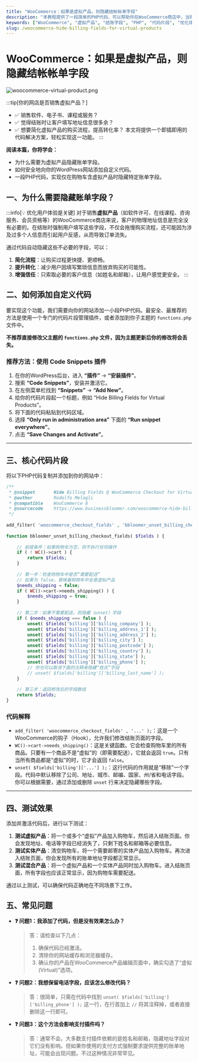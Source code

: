 ```yaml
---
title: "WooCommerce：如果是虚拟产品，则隐藏结帐帐单字段"
description: "本教程提供了一段简单的PHP代码，可以帮助你在WooCommerce商店中，当购物车内仅包含虚拟产品时，自动隐藏掉不必要的结账账单字段，优化用户体验。"
keywords: ["WooCommerce", "虚拟产品", "结账字段", "PHP", "代码片段", "优化体验"]
slug: /woocommerce-hide-billing-fields-for-virtual-products
---
```


# WooCommerce：如果是虚拟产品，则隐藏结帐帐单字段

![woocommerce-virtual-product.png](https://list.ucards.store/d/img/woocommerce-virtual-product.png)

:::tip[你的网店是否销售虚拟产品？]
- ✅ 销售软件、电子书、课程或服务？
- ✅ 觉得结账时让客户填写地址信息很多余？
- ✅ 想要简化虚拟产品的购买流程，提高转化率？
本文将提供一个即插即用的代码解决方案，轻松实现这一功能。
:::

**阅读本篇，你将学会：**
- 为什么需要为虚拟产品隐藏账单字段。
- 如何安全地向你的WordPress网站添加自定义代码。
- 一段PHP代码，实现仅在购物车含虚拟产品时隐藏特定账单字段。

## 一、为什么需要隐藏账单字段？

:::info[💡 优化用户体验是关键]
对于销售**虚拟产品**（如软件许可、在线课程、咨询服务、会员资格等）的WooCommerce商店来说，客户的物理地址信息是完全没有必要的。在结账时强制用户填写这些字段，不仅会拖慢购买流程，还可能因为涉及过多个人信息而引起用户反感，从而导致订单流失。

通过代码自动隐藏这些不必要的字段，可以：
1.  **简化流程**：让购买过程更快捷、更顺畅。
2.  **提升转化**：减少用户因填写繁琐信息而放弃购买的可能性。
3.  **增强信任**：只索取必要的客户信息（如姓名和邮箱），让用户感觉更安全。
:::

## 二、如何添加自定义代码

要实现这个功能，我们需要向你的网站添加一小段PHP代码。最安全、最推荐的方法是使用一个专门的代码片段管理插件，或者添加到你子主题的 `functions.php` 文件中。

**不推荐直接修改父主题的 `functions.php` 文件，因为主题更新后你的修改将会丢失。**

### 推荐方法：使用 Code Snippets 插件

1.  在你的WordPress后台，进入 **“插件”** -> **“安装插件”**。
2.  搜索 **“Code Snippets”**，安装并激活它。
3.  在左侧菜单栏找到 **“Snippets”** -> **“Add New”**。
4.  给你的代码片段起一个标题，例如 “Hide Billing Fields for Virtual Products”。
5.  将下面的代码粘贴到代码区域。
6.  选择 **“Only run in administration area”** 下面的 **“Run snippet everywhere”**。
7.  点击 **“Save Changes and Activate”**。

---

## 三、核心代码片段

将以下PHP代码复制并添加到你的网站中：

```php
/**
 * @snippet       Hide Billing Fields @ WooCommerce Checkout for Virtual Products
 * @author        Rodolfo Melogli
 * @compatible    WooCommerce 8
 * @sourcecode    https://www.businessbloomer.com/woocommerce-hide-billing-fields-for-virtual-products/
 */
 
add_filter( 'woocommerce_checkout_fields' , 'bbloomer_unset_billing_checkout_fields' );
 
function bbloomer_unset_billing_checkout_fields( $fields ) {
 
    // 前提条件：如果购物车为空，则不执行任何操作
    if ( ! WC()->cart ) {
        return $fields;
    }
 
    // 第一步：检查购物车中是否“需要配送”
    // 如果为 false，意味着购物车中全是虚拟产品
    $needs_shipping = false;
    if ( WC()->cart->needs_shipping() ) {
        $needs_shipping = true;
    }
 
    // 第二步：如果不需要配送，则隐藏（unset）字段
    if ( $needs_shipping === false ) {
        unset( $fields['billing']['billing_company'] );
        unset( $fields['billing']['billing_address_1'] );
        unset( $fields['billing']['billing_address_2'] );
        unset( $fields['billing']['billing_city'] );
        unset( $fields['billing']['billing_postcode'] );
        unset( $fields['billing']['billing_country'] );
        unset( $fields['billing']['billing_state'] );
        unset( $fields['billing']['billing_phone'] );
        // 你也可以取消下面的注释来隐藏“姓氏”字段
        // unset( $fields['billing']['billing_last_name'] );
    }
 
    // 第三步：返回修改后的字段数组
    return $fields;
}
```

### 代码解释

-   `add_filter( 'woocommerce_checkout_fields' , '...' );`：这是一个WooCommerce的钩子（Hook），允许我们修改结账页面的字段。
-   `WC()->cart->needs_shipping()`：这是关键函数。它会检查购物车里的所有商品。只要有一个商品不是“虚拟”的（即需要配送），它就会返回 `true`。只有当所有商品都是“虚拟”的时，它才会返回 `false`。
-   `unset( $fields['billing']['...'] );`：这行代码的作用就是“移除”一个字段。代码中默认移除了公司、地址、城市、邮编、国家、州/省和电话字段。你可以根据需要，通过添加或删除 `unset` 行来决定隐藏哪些字段。

---

## 四、测试效果

添加并激活代码后，进行以下测试：

1.  **测试虚拟产品**：将一个或多个“虚拟”产品加入购物车，然后进入结账页面。你会发现地址、电话等字段已经消失了，只剩下姓名和邮箱等必要信息。
2.  **测试实体产品**：清空购物车，将一个需要邮寄的实体产品加入购物车。再次进入结账页面，你会发现所有的账单地址字段都正常显示。
3.  **测试混合产品**：将一个虚拟产品和一个实体产品同时加入购物车。进入结账页面，所有字段也应该正常显示，因为购物车需要配送。

通过以上测试，可以确保代码正确地在不同场景下工作。

## 五、常见问题

- **❓ 问题1：我添加了代码，但是没有效果怎么办？**
  > 答：请检查以下几点：
  > 1. 确保代码已经激活。
  > 2. 清除你的网站缓存和浏览器缓存。
  > 3. 确认你的产品在WooCommerce产品编辑页面中，确实勾选了“虚拟 (Virtual)”选项。

- **❓ 问题2：我想保留电话字段，应该怎么修改代码？**
  > 答：很简单，只需在代码中找到 `unset( $fields['billing']['billing_phone'] );` 这一行，在行首加上 `//` 将其注释掉，或者直接删除这一行即可。

- **❓ 问题3：这个方法会影响支付插件吗？**
  > 答：通常不会。大多数支付插件依赖的是姓名和邮箱，隐藏地址字段对它们没有影响。但如果你使用的支付方式强制要求提供完整的账单地址，可能会出现问题。不过这种情况非常罕见。
